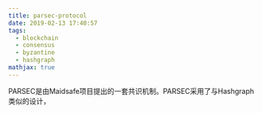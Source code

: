 ```yaml
---
title: parsec-protocol
date: 2019-02-13 17:40:57
tags:
  - blockchain
  - consensus
  - byzantine
  - hashgraph
mathjax: true
---
```


PARSEC是由Maidsafe项目提出的一套共识机制。PARSEC采用了与Hashgraph类似的设计，

